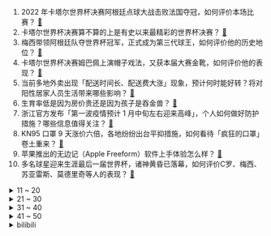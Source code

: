 1. 2022 年卡塔尔世界杯决赛阿根廷点球大战击败法国夺冠，如何评价本场比赛？ [:link:](https://www.zhihu.com/question/573009091)
2. 卡塔尔世界杯决赛算不算的上是有史以来最精彩的世界杯决赛？ [:link:](https://www.zhihu.com/question/573022232)
3. 梅西带领阿根廷队夺世界杯冠军，正式成为第三代球王，如何评价他的历史地位？ [:link:](https://www.zhihu.com/question/573022646)
4. 卡塔尔世界杯决赛姆巴佩上演帽子戏法，又获本届大赛金靴，如何评价他的表现？ [:link:](https://www.zhihu.com/question/570928725)
5. 当前多地外卖出现「配送时间长、配送费大涨」现象，预计何时能好转？将对阳性居家人员生活带来哪些影响？ [:link:](https://www.zhihu.com/question/572489441)
6. 生育率低是因为房价贵还是因为孩子是吞金兽？ [:link:](https://www.zhihu.com/question/572135863)
7. 浙江官方发布「第一波疫情预计 1 月中旬左右迎来高峰」，个人如何做好防护措施？哪些信息值得关注？ [:link:](https://www.zhihu.com/question/572978003)
8. KN95 口罩 9 天涨价六倍，各地纷纷出台平抑措施，如何看待「疯狂的口罩」卷土重来？ [:link:](https://www.zhihu.com/question/572969011)
9. 苹果推出的无边记（Apple Freeform）软件上手体验怎么样？ [:link:](https://www.zhihu.com/question/562737126)
10. 多名球星迎来生涯最后一届世界杯，诸神黄昏已落幕，如何评价C罗、梅西、苏亚雷斯、莫德里奇等人的表现？ [:link:](https://www.zhihu.com/question/572948417)
<details>
<summary>11 ~ 20</summary>

11. 米卢评价世界杯扩军称「国足想进世界杯，得扩充至 200 支队伍」，如何看待这种说法？ [:link:](https://www.zhihu.com/question/572975022)
12. 新冠印度仿制药被卖到一盒上千元，印度仿制药的技术含量如何？印度医药行业发达吗? [:link:](https://www.zhihu.com/question/572478168)
13. 新冠病毒在喷洒酒精后多久失活? [:link:](https://www.zhihu.com/question/572328792)
14. 女子炖汤忘计时「一锅骨头成骨灰」，预防厨房火灾需要注意什么？你有哪些安全疏忽后怕的经历？ [:link:](https://www.zhihu.com/question/572315541)
15. 马斯克被曝希望以收购价出售推特股权，因推特正面临严峻的财务压力，如何看待此事？ [:link:](https://www.zhihu.com/question/572825529)
16. 黄健翔称「23 岁姆巴佩，每场只跑八千米，5 场做了 1 个防守动作」，姆巴佩真是一点不参与防守吗？ [:link:](https://www.zhihu.com/question/572932900)
17. 如何看待《阿凡达 2》内地票房远远不及预期，最终可能不过 10 亿元人民币？ [:link:](https://www.zhihu.com/question/572758039)
18. 怀孕 27 周女子分享阳了后体验引关注，孕期感染新冠会影响宝宝健康吗？恢复后新生儿是否会有抗体？ [:link:](https://www.zhihu.com/question/571867380)
19. 台积电总裁魏哲家首度回应赴日设厂「策略性支援大客户」，对此你怎么看？ [:link:](https://www.zhihu.com/question/572982380)
20. 中国人寿回应「网传新冠保险阳了却不理赔」，称「尚未接到该客户提交的理赔资料」，如何看待这一回应？ [:link:](https://www.zhihu.com/question/572688356)
</details>
<details>
<summary>21 ~ 30</summary>

21. 卡塔尔世界杯决赛迪马利亚倒地被吹罚点球，这次判罚准确吗？ [:link:](https://www.zhihu.com/question/573018653)
22. 世界杯决赛罚点球的球员压力有多大？ [:link:](https://www.zhihu.com/question/40870210)
23. 中国象棋中的「象」是最鸡肋的棋子吗？ [:link:](https://www.zhihu.com/question/39282356)
24. 李毅称「我们那时候跟日本、韩国踢的时候，还能赢他们」，国足当时水平如何？为什么和日韩的差距被拉开了？ [:link:](https://www.zhihu.com/question/572920391)
25. 七圣召唤是如何拿到那么多人的肖像权和情报的？ [:link:](https://www.zhihu.com/question/572604956)
26. 以岭药业回应连花清瘟会造成肝衰竭，称「多方面均证实有良好的安全性」，还有哪些信息值得关注？ [:link:](https://www.zhihu.com/question/572967598)
27. 美消息爆料「美曾试图阻止乌方刺杀俄军总参谋长」，乌官员证实，这透露了哪些信息？ [:link:](https://www.zhihu.com/question/572961904)
28. 国考重启释放了什么信号？ [:link:](https://www.zhihu.com/question/572688912)
29. 古埃及两河历史那么悠久，文化底蕴这么深厚，为什么现在埃及人伊拉克人却更认同自己是阿拉伯人？ [:link:](https://www.zhihu.com/question/571263494)
30. 如何评价 ICPC 2022 南京站? [:link:](https://www.zhihu.com/question/572113636)
</details>
<details>
<summary>31 ~ 40</summary>

31. 苏州部分核酸亭改为发热诊疗站，居民可在此获得一站式医疗服务，如何看待此措施？会缓解医疗紧张的现状吗? [:link:](https://www.zhihu.com/question/572954088)
32. 网友热议「幻阳症」，心理专家称对未知情况焦虑是正常反应，反映出什么问题？面临感染的可能性如何缓解焦虑？ [:link:](https://www.zhihu.com/question/572905279)
33. 查理·芒格的100个思维模型具体是什么？ [:link:](https://www.zhihu.com/question/29365879)
34. 卡塔尔世界杯摩洛哥收获第 4 名，如何评价摩洛哥在本届世界杯的表现？ [:link:](https://www.zhihu.com/question/572934646)
35. 哪一刻，你忽然感受到了一个小孩子的孤独？ [:link:](https://www.zhihu.com/question/328857889)
36. 2022 年还有一个月，这一年里，有没有让你印象深刻的和孩子相处的时刻？ [:link:](https://www.zhihu.com/question/569989902)
37. 感染新冠病毒后，怎么样才算康复？痊愈后还会重复感染吗？还需不需要戴口罩？ [:link:](https://www.zhihu.com/question/572948677)
38. 《一年一度喜剧大赛》第二季完结，你最喜欢这季的哪些作品？ [:link:](https://www.zhihu.com/question/572910937)
39. 人类的未来会怎么样？ [:link:](https://www.zhihu.com/question/372891182)
40. 《阿凡达 2》中你发现了哪些隐藏的彩蛋？ [:link:](https://www.zhihu.com/question/572555822)
</details>
<details>
<summary>41 ~ 50</summary>

41. 总觉得自己快「阳」了怎么办？是否有「幻阳症」？该如何面对？ [:link:](https://www.zhihu.com/question/572948925)
42. 杜金称「俄乌战争是多极世界秩序和单极世界秩序之间的斗争」，「若俄罗斯没有赢，世界会毁灭」，如何解读？ [:link:](https://www.zhihu.com/question/572904522)
43. 证监会回应中美审计监管合作进展情况，美方通过中方监管部门获取审计底稿等文件，哪些信息值得关注？ [:link:](https://www.zhihu.com/question/572657452)
44. 多地医院报告医护「减员严重」，具体情况如何？该如何解决？医护人员怎样做好个人防护？ [:link:](https://www.zhihu.com/question/572982076)
45. 我国是全球最大原料药生产国，为什么布洛芬仍「供不应求」？药企产能主要受哪些因素影响？ [:link:](https://www.zhihu.com/question/572997237)
46. 辉瑞新冠治疗药物有特定适应症，我国监管政策没有「特效药」概念，如何从市场监管角度解读？ [:link:](https://www.zhihu.com/question/572866813)
47. 梅西 5 次参加世界杯，成为史上出场次数、出场时间最多的球员，如何评价梅西在世界杯赛场的表现？ [:link:](https://www.zhihu.com/question/573023176)
48. 摄影领域，有哪些每个爱好者都应该知道的不成文规则？ [:link:](https://www.zhihu.com/question/567245875)
49. 去黑山共和国旅游是一种怎样的体验？ [:link:](https://www.zhihu.com/question/35299000)
50. ARC 7显卡玩游戏靠谱不？偶尔也会剪视频玩，是不是可以入? [:link:](https://www.zhihu.com/question/569985186)
</details><details>
<summary>bilibili</summary>

1. 给这支足球队送完外卖，我崩溃了。 [:link:](//www.bilibili.com/video/BV1JV4y1A7NZ)
2. 吃了这块“来路不明”的牛肉，我感觉我被梅西骗了【凭啥这么贵48-El Bodegon】 [:link:](//www.bilibili.com/video/BV1F44y1Z71q)
3. 羊村（4） [:link:](//www.bilibili.com/video/BV1NG4y1J7wL)
4. 爆炸了！这期真的爆炸了！！！ [:link:](//www.bilibili.com/video/BV1gG4y1g7f7)
5. 为什么我们的三观这么正？原来以前从广告就开始熏陶了！ [:link:](//www.bilibili.com/video/BV1pA41197Ja)
6. 密室员工:“听说你不害怕” [:link:](//www.bilibili.com/video/BV1ne4y1M7Yh)
7. bobo最洋气｜世界杯球星合辑-梅西&内马尔 [:link:](//www.bilibili.com/video/BV13K411z7gb)
8. 博士生5千元造了辆8轮的士 儿子们再也不怕迟到了 [:link:](//www.bilibili.com/video/BV1W14y1N7Jh)
9. 【时代少年团】《光环中的少年——“象限”》（下） [:link:](//www.bilibili.com/video/BV18K411r78s)
10. 终了！荡气回肠！水浒传结局好在哪儿？《水浒传》P50 [:link:](//www.bilibili.com/video/BV1e24y1D7qt)
<details>
<summary>11 ~ 20</summary>

11. 【亮记生物鉴定】网络热传生物鉴定45 [:link:](//www.bilibili.com/video/BV1yV4y1A79U)
12. b 站 热 度 年 度 总 结 ☆【禁止套娃2022】 [:link:](//www.bilibili.com/video/BV1BD4y187x6)
13. 一颗茶叶蛋敢卖3000块？这难道是仙丹？ [:link:](//www.bilibili.com/video/BV1rv4y1Q7mW)
14. 中国民族服装，气势不能输 [:link:](//www.bilibili.com/video/BV14W4y1u7bP)
15. 短短10分钟，我的女神抓马了一生！ [:link:](//www.bilibili.com/video/BV1jK411r7xo)
16. 人生如戏，戏如人生！ [:link:](//www.bilibili.com/video/BV1tv4y197P5)
17. 是不是社恐当了老师也会变成社牛？ [:link:](//www.bilibili.com/video/BV1mM411U7C3)
18. 世界神话地图，看看除了中国龙，你还认识多少传说生物？ [:link:](//www.bilibili.com/video/BV1SR4y1y7Kf)
19. 【warma】我尝试学习交朋友 [:link:](//www.bilibili.com/video/BV1nG411P7hf)
20. “你睡不着，因为周围有怪物在游荡。”【我的世界/怪物全员手书】 [:link:](//www.bilibili.com/video/BV1BP4y1D763)
</details>
<details>
<summary>21 ~ 30</summary>

21. 当我坐不同交通工具时 我在想什么 [:link:](//www.bilibili.com/video/BV1WV4y1A7JL)
22. NCT DREAM《Candy》MV [:link:](//www.bilibili.com/video/BV1w44y1Z7Dm)
23. 随机抓up主来玩游戏，你猜有谁？ [:link:](//www.bilibili.com/video/BV1Ee4y1K7Vm)
24. 情感问题大pk，太震撼了！！（究极烧脑） [:link:](//www.bilibili.com/video/BV1qG411P7oK)
25. 小智走了....我看不懂也绷不住了... [:link:](//www.bilibili.com/video/BV1B8411p7Bi)
26. 贵  阳  黑  帮 [:link:](//www.bilibili.com/video/BV1Mv4y19771)
27. （这也能解说？！）印尼功夫足球！阿根廷法国也就图一乐 [:link:](//www.bilibili.com/video/BV1A44y1Z7np)
28. 怎么这么可爱呀，搞笑卷猫 [:link:](//www.bilibili.com/video/BV1DP4y1q7Hz)
29. 冒牌货？卡塔尔小王子火了，让我们来研究一下他的身世 [:link:](//www.bilibili.com/video/BV1f24y1S7sN)
30. 在欧洲农村吃席，猪血肠炖酸菜堪比东北杀猪菜，村民邀我现场尬舞 [:link:](//www.bilibili.com/video/BV188411p7HM)
</details>
<details>
<summary>31 ~ 40</summary>

31. 整蛊！假装给女友买东西时出车祸骨折？再不小心尿在轮椅上…她会心疼吗？ [:link:](//www.bilibili.com/video/BV18K411z7EQ)
32. 房车自驾遇树林着火！火势越来越大赶紧报警了【VanLIfe】 [:link:](//www.bilibili.com/video/BV1NR4y1k71a)
33. 用泽野弘之打开《只因你太美》，燃到发烧！【钢琴】 [:link:](//www.bilibili.com/video/BV1QA41197Fk)
34. 重新认识一下，我叫刻晴，不是花瓶！ [:link:](//www.bilibili.com/video/BV138411p7nA)
35. 硬核演唱！《骑在银龙的背上》“来！起飞吧” [:link:](//www.bilibili.com/video/BV1514y1N7jP)
36. 【战双帕弥什】新版本「凛桎鸣渊」PV公开 | 霜雪掩迹，囚锁缚影 [:link:](//www.bilibili.com/video/BV1f8411H77k)
37. 【原神手书】流浪者「释 迦 殿 下」 [:link:](//www.bilibili.com/video/BV1De411w7oh)
38. 为千万ikun构建理论和实践体系，他如何让坤流重返巅峰？【ikun人物志：汤姆老师】 [:link:](//www.bilibili.com/video/BV13g411E7Ur)
39. 杭州港式自助餐，仨战士虾饺狂炫十几笼！ [:link:](//www.bilibili.com/video/BV1F8411p7rP)
40. 对话卡梅隆，《阿凡达2》担得起“救市之作”的名号吗？ [:link:](//www.bilibili.com/video/BV1q24y1D7RE)
</details>
<details>
<summary>41 ~ 50</summary>

41. 我的身体有多神奇！？？ [:link:](//www.bilibili.com/video/BV1Lg411E7Tp)
42. 90%的顾客一结账就后悔！亲身体验卡塔尔黄金牛排 [:link:](//www.bilibili.com/video/BV1bv4y197u6)
43. 小傲秘制小蒸菜!不油不腻真不赖! [:link:](//www.bilibili.com/video/BV1D8411p7QX)
44. 徐峥新片《射门》，拍了一种很新的“职业”足球赛 [:link:](//www.bilibili.com/video/BV1XG411K75G)
45. 国王当众灌肠、贵妇头顶养蛆，欧洲最想删掉的肮脏历史是什么样的？ [:link:](//www.bilibili.com/video/BV1xv4y1972f)
46. 破记录的蟹王蟹后，一只一斤多，掀开蟹盖的那一刻我破防了 [:link:](//www.bilibili.com/video/BV1sM411U7wK)
47. 雨 林 神 兽 [:link:](//www.bilibili.com/video/BV1T8411p7zY)
48. 我们可能要告别配音了 [:link:](//www.bilibili.com/video/BV1ZR4y1r7t1)
49. 【鉴定热门】学习辛某飞谣言式科普的网红不断出现！他们居然开始嫌弃我国苹果产量太多了？ [:link:](//www.bilibili.com/video/BV1cV4y1A7ag)
50. 【纯黑】《战神：诸神黄昏》战神难度无伤攻略解说 第七期 [:link:](//www.bilibili.com/video/BV1nG4y1g7v9)
</details>
<details>
<summary>51 ~ 60</summary>

51. 【散人】国产校园恐怖《黑羊》 学校里的秘密（已更新至P5） [:link:](//www.bilibili.com/video/BV1se411w7fr)
52. 你管这叫火腿肠？！！！ [:link:](//www.bilibili.com/video/BV1MG411K74z)
53. 就是这个让我历劫的蛋糕，奶奶要把我轰出去，但是它真的很完美，哈哈哈哈 [:link:](//www.bilibili.com/video/BV1C44y1U77d)
54. KFC新品“意面厚牛堡”，这也太厚了吧！！？ [:link:](//www.bilibili.com/video/BV1N14y1K7B3)
55. 我们为了致敬《三体》，制作了一个全景视频 [:link:](//www.bilibili.com/video/BV1x14y1N7yq)
56. 【花小烙】古人晚上为什么要打更？ [:link:](//www.bilibili.com/video/BV1i14y1N7Hs)
57. 学会了这套布洛芬操，再也不怕新冠了 [:link:](//www.bilibili.com/video/BV1f14y1N7F5)
58. 我把MC下界的生物全收容了！ [:link:](//www.bilibili.com/video/BV1xe411w74A)
59. 《原神》流浪者手书「彷徨在那无可奈何的夜」 [:link:](//www.bilibili.com/video/BV1TP4y1Q72x)
60. 【怒九】艺术就是_ _！来看赛博画画！ [:link:](//www.bilibili.com/video/BV1Tv4y197Lh)
</details>
<details>
<summary>61 ~ 70</summary>

61. 深圳.言盐西餐厅  厨子探店¥475？ [:link:](//www.bilibili.com/video/BV1HA41197Gy)
62. 《崩坏3》动画短片「一种很新的甲方」（ ᗜ ‸ ᗜ ） [:link:](//www.bilibili.com/video/BV1tA41197KM)
63. 芬兰表妹一家血战全牛宴被吓到目瞪口呆！疯狂炫饭全吃光！结婚13周年中芬夫妻狂吐槽爆猛料！笑不活了！ [:link:](//www.bilibili.com/video/BV1z24y1D7qg)
64. 钢化膜口感的脆皮炸鸡腿 你吃过没！ [:link:](//www.bilibili.com/video/BV1JA411R7vg)
65. 骑行去漠河，河流冰封天寒地冻，找到一个废弃房子还有炕睡太棒了 [:link:](//www.bilibili.com/video/BV1He4y1M7c3)
66. 3分钟教会奶茶店90%的奶茶... [:link:](//www.bilibili.com/video/BV11D4y187dN)
67. 张元英+申有娜+赵美延 2022歌谣大祝祭高清舞台 [:link:](//www.bilibili.com/video/BV1N84y1b7vT)
68. 帮我看看这游戏是崩坏3还是原神？ [:link:](//www.bilibili.com/video/BV1N84y1b7Nt)
69. “通透” [:link:](//www.bilibili.com/video/BV16D4y187tB)
70. Tvb戏骨整顿内娱，小生小花吓到结巴！爆笑解说《无限超越班》1 [:link:](//www.bilibili.com/video/BV1XG4y1E7PU)
</details>
<details>
<summary>71 ~ 80</summary>

71. 像你这样的猫猫生来就是要被我吃掉的！！ [:link:](//www.bilibili.com/video/BV1Y44y1U72F)
72. 世界上最赚钱的公司，其实不是你想的那几家 [:link:](//www.bilibili.com/video/BV1MM411S7uK)
73. 阳了以后不要做这件事，会导致免疫力下降，病情反复 [:link:](//www.bilibili.com/video/BV1rP4y1D7Ez)
74. 淡嘴哥断更三个月啥情况？当志愿者一切安好，第一顿必须过油肉拌面安排 [:link:](//www.bilibili.com/video/BV1kA411Q7BC)
75. 这一次和卡卡0距离！原想和他一起喊退钱的 [:link:](//www.bilibili.com/video/BV18d4y1v7UC)
76. 奶茶店工伤：1年胖40斤 [:link:](//www.bilibili.com/video/BV1sA41197kE)
77. “从放羊娃到国家队队长，37岁的他全场打满120分钟！” [:link:](//www.bilibili.com/video/BV1MA41197qw)
78. 【罗翔】即便朝生暮死，也要衣裳楚楚 [:link:](//www.bilibili.com/video/BV1hM41127bq)
79. up主重置僵尸危机3?!不但成了开放世界还... [:link:](//www.bilibili.com/video/BV1JG411P7wN)
80. 感动哭了，女朋友总是把最好的留给我！ [:link:](//www.bilibili.com/video/BV1y84y1x7Wb)
</details>
<details>
<summary>81 ~ 90</summary>

81. 艾  尔  登  神  王#7 [:link:](//www.bilibili.com/video/BV1v14y1A7wW)
82. “免疫系统：这么多年了 老子终于打到高端局了！” [:link:](//www.bilibili.com/video/BV1ud4y1v7S2)
83. 当我们变成了「吸铁石」？！ [:link:](//www.bilibili.com/video/BV1UG4y1u7vH)
84. 康帅傅：懂不懂什么叫封面仅供参考啊？ [:link:](//www.bilibili.com/video/BV1SA41197Yv)
85. 当我生病时 [:link:](//www.bilibili.com/video/BV1vG411K7vq)
86. 3元的自热盒饭，你敢吃吗？里面都是些什么东西？ [:link:](//www.bilibili.com/video/BV1A44y1U7t4)
87. ⚡实 验 逝 不 妙 曲⚡ [:link:](//www.bilibili.com/video/BV1C44y1U7Nb)
88. 《钢岚》首曝PV公布 - “那就地狱中见了，老朋友” [:link:](//www.bilibili.com/video/BV1iV4y1w7AL)
89. 爆改30万，我的86要干翻911！ [:link:](//www.bilibili.com/video/BV1p84y1b753)
90. 《新概念颁奖》 [:link:](//www.bilibili.com/video/BV1DM411U7Kq)
</details>
<details>
<summary>91 ~ 100</summary>

91. 当我爸第一次在路上偶遇我和追我的男生 [:link:](//www.bilibili.com/video/BV1hd4y1Y7JS)
92. 病毒给我家留下的天选做饭喵？（赠送可口妹咪 [:link:](//www.bilibili.com/video/BV14d4y1v731)
93. 终焉降临？完结倒计时！带你看崩坏3终章到底演了啥！「崩坏3剧情讲堂#13」 [:link:](//www.bilibili.com/video/BV1vV4y1c7mV)
94. 典 藏 版 皮 肤 [:link:](//www.bilibili.com/video/BV14g411E74D)
95. 《阿凡达2：B站特供版》 [:link:](//www.bilibili.com/video/BV1T44y1Z7QT)
96. 这辆火车太可怕了！蜘蛛和火车的结合体？查尔斯小火车 [:link:](//www.bilibili.com/video/BV1HW4y1u7R3)
97. 糖画转盘转到了龙 师傅比我还高兴 ！画的太神气了！ [:link:](//www.bilibili.com/video/BV1o84y1t7mY)
98. 过年买给侄子的加减法印章，侄子收到后一定很开心吧！ [:link:](//www.bilibili.com/video/BV1ne411A7rL)
99. 这个房子我奋斗一辈子都未必能买得起！ [:link:](//www.bilibili.com/video/BV1UG4y1E75Q)
100. 【小床】【原神璃月剧情复盘】 [:link:](//www.bilibili.com/video/BV18K411r79t)
</details></details>